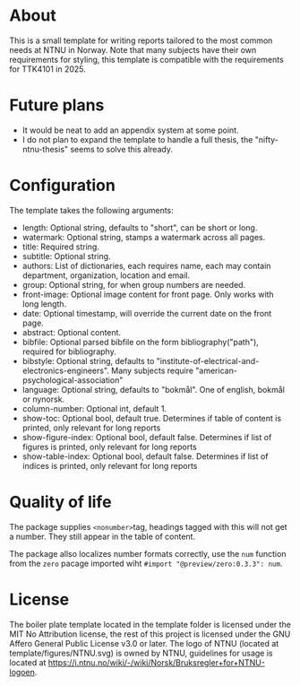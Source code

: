 # About
This is a small template for writing reports tailored to the most common needs at NTNU in Norway.
Note that many subjects have their own requirements for styling, this template is compatible with the requirements for TTK4101 in 2025.

# Future plans
- It would be neat to add an appendix system at some point.
- I do not plan to expand the template to handle a full thesis, the "nifty-ntnu-thesis" seems to solve this already.

# Configuration
The template takes the following arguments:
- length: Optional string, defaults to "short", can be short or long.
- watermark: Optional string, stamps a watermark across all pages.
- title: Required string.
- subtitle: Optional string.
- authors: List of dictionaries, each requires name, each may contain department, organization, location and email.
- group: Optional string, for when group numbers are needed.
- front-image: Optional image content for front page. Only works with long length.
- date: Optional timestamp, will override the current date on the front page.
- abstract: Optional content.
- bibfile: Optional parsed bibfile on the form bibliography("path"), required for bibliography.
- bibstyle: Optional string, defaults to "institute-of-electrical-and-electronics-engineers". Many subjects require "american-psychological-association"
- language: Optional string, defaults to "bokmål". One of english, bokmål or nynorsk.
- column-number: Optional int, default 1.
- show-toc: Optional bool, default true. Determines if table of content is printed, only relevant for long reports
- show-figure-index: Optional bool, default false. Determines if list of figures is printed, only relevant for long reports
- show-table-index: Optional bool, default false. Determines if list of indices is printed, only relevant for long reports


# Quality of life
The package supplies `<nonumber>`tag, headings tagged with this will not get a number. They still appear in the table of content.

The package allso localizes number formats correctly, use the `num` function from the `zero` pacage imported wiht `#import "@preview/zero:0.3.3": num`.

# License
The boiler plate template located in the template folder is licensed under the MIT No Attribution license, the rest of this project is licensed under the GNU Affero General Public License v3.0 or later.
The logo of NTNU (located at template/figures/NTNU.svg) is owned by NTNU, guidelines for usage is located at https://i.ntnu.no/wiki/-/wiki/Norsk/Bruksregler+for+NTNU-logoen.
